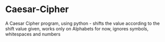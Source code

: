 # Caesar-Cipher
A Caesar Cipher program, using python - shifts the value according to the shift value given, works only on Alphabets for now, ignores symbols, whitespaces and numbers
